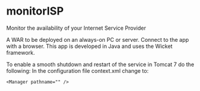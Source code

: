 # monitorISP
Monitor the availability of your Internet Service Provider

A WAR to be deployed on an always-on PC or server. Connect to the app with a browser.
This app is developed in Java and uses the Wicket framework.

To enable a smooth shutdown and restart of the service in Tomcat 7 do the following:
In the configuration file context.xml change to:
<!-- Uncomment this to disable session persistence across Tomcat restarts -->
    
    <Manager pathname="" />
